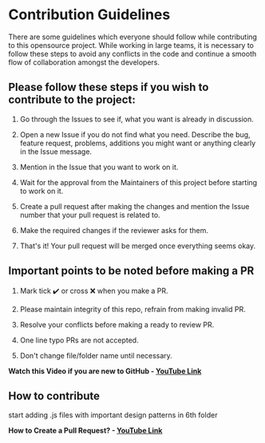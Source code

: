 
# Contribution Guidelines

There are some guidelines which everyone should follow while contributing to this opensource project. While working in large teams, it is necessary to follow these steps to avoid any conflicts in the code and continue a smooth flow of collaboration amongst the developers.

## Please follow these steps if you wish to contribute to the project:

1. Go through the Issues to see if, what you want is already in discussion.

2. Open a new Issue if you do not find what you need. Describe the bug, feature request, problems, additions you might want or anything clearly in the Issue message.

3. Mention in the Issue that you want to work on it.

4. Wait for the approval from the Maintainers of this project before starting to work on it.

5. Create a pull request after making the changes and mention the Issue number that your pull request is related to.

6. Make the required changes if the reviewer asks for them.

7. That's it! Your pull request will be merged once everything seems okay.

## Important points to be noted before making a PR

1. Mark tick :heavy_check_mark: or cross :x: when you make a PR.

2. Please maintain integrity of this repo, refrain from making invalid PR.

3. Resolve your conflicts before making a ready to review PR.

5. One line typo PRs are not accepted.

6. Don't change file/folder name until necessary.

**Watch this Video if you are new to GitHub - [YouTube Link](https://youtu.be/HbSjyU2vf6Y)**

## How to contribute

start adding .js files with important design patterns in 6th folder

**How to Create a Pull Request? - [YouTube Link](https://youtu.be/HbSjyU2vf6Y?t=297)**
